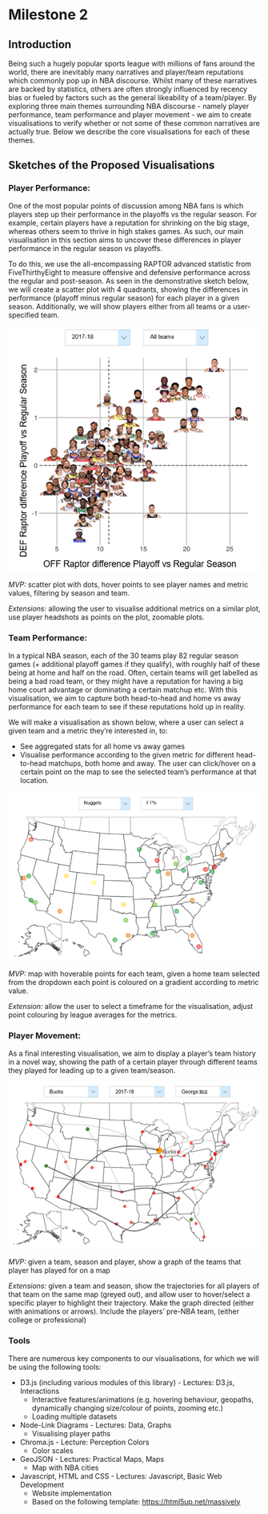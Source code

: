 # Milestone 2

## Introduction
Being such a hugely popular sports league with millions of fans around the world, there are inevitably many narratives and player/team reputations which commonly pop up in NBA discourse. Whilst many of these narratives are backed by statistics, others are often strongly influenced by recency bias or fueled by factors such as the general likeability of a team/player. By exploring three main themes surrounding NBA discourse - namely player performance, team performance and player movement - we aim to create visualisations to verify whether or not some of these common narratives are actually true. Below we describe the core visualisations for each of these themes.

## Sketches of the Proposed Visualisations

### Player Performance: 

One of the most popular points of discussion among NBA fans is which players step up their performance in the playoffs vs the regular season. For example, certain players have a reputation for shrinking on the big stage, whereas others seem to thrive in high stakes games. As such, our main visualisation in this section aims to uncover these differences in player performance in the regular season vs playoffs. 

To do this, we use the all-encompassing RAPTOR advanced statistic from FiveThirthyEight to measure offensive and defensive performance across the regular and post-season. As seen in the demonstrative sketch below, we will create a scatter plot with 4 quadrants, showing the differences in performance (playoff minus regular season) for each player in a given season. Additionally, we will show players either from all teams or a user-specified team.

![Player Performance](assets/milestone2_sketches/viz_2.png)

_MVP:_ scatter plot with dots, hover points to see player names and metric values, filtering by season and team.

_Extensions:_ allowing the user to visualise additional metrics on a similar plot, use player headshots as points on the plot, zoomable plots.

### Team Performance: 

In a typical NBA season, each of the 30 teams play 82 regular season games (+ additional playoff games if they qualify), with roughly half of these being at home and half on the road. Often, certain teams will get labelled as being a bad road team, or they might have a reputation for having a big home court advantage or dominating a certain matchup etc. With this visualisation, we aim to capture both head-to-head and home vs away performance for each team to see if these reputations hold up in reality. 

We will make a visualisation as shown below, where a user can select a given team and a metric they’re interested in, to:
- See aggregated stats for all home vs away games
- Visualise performance according to the given metric for different head-to-head matchups, both home and away. The user can click/hover on a certain point on the map to see the selected team’s performance at that location.

![Team Performance](assets/milestone2_sketches/viz_3.png)

_MVP:_ map with hoverable points for each team, given a home team selected from the dropdown each point is coloured on a gradient according to metric value.

_Extension:_ allow the user to select a timeframe for the visualisation, adjust point colouring by league averages for the metrics.

### Player Movement:

As a final interesting visualisation, we aim to display a player’s team history in a novel way, showing the path of a certain player through different teams they played for leading up to a given team/season.

![Player Movement](assets/milestone2_sketches/viz_1.png)

_MVP:_ given a team, season and player, show a graph of the teams that player has played for on a map

_Extensions:_ given a team and season, show the trajectories for all players of that team on the same map (greyed out), and allow user to hover/select a specific player to highlight their trajectory. Make the graph directed (either with animations or arrows). Include the players’ pre-NBA team, (either college or professional)

### Tools

There are numerous key components to our visualisations, for which we will be using the following tools:

- D3.js (including various modules of this library) - Lectures: D3.js, Interactions
  - Interactive features/animations (e.g. hovering behaviour, geopaths, dynamically changing size/colour of points, zooming etc.)
  - Loading multiple datasets
- Node-Link Diagrams - Lectures: Data, Graphs
  - Visualising player paths
- Chroma.js - Lecture: Perception Colors
  - Color scales
- GeoJSON - Lectures: Practical Maps, Maps
  - Map with NBA cities
- Javascript, HTML and CSS - Lectures: Javascript, Basic Web Development
  - Website implementation
  - Based on the following template: https://html5up.net/massively

